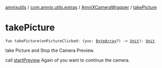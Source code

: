 [amnixutils](../../index.md) / [com.amnix.utils.extras](../index.md) / [AmniXCameraWrapper](index.md) / [takePicture](./take-picture.md)

# takePicture

`fun takePicture(onPictureClicked: (yuv: `[`ByteArray`](https://kotlinlang.org/api/latest/jvm/stdlib/kotlin/-byte-array/index.html)`?) -> `[`Unit`](https://kotlinlang.org/api/latest/jvm/stdlib/kotlin/-unit/index.html)`): `[`Unit`](https://kotlinlang.org/api/latest/jvm/stdlib/kotlin/-unit/index.html)

take Picture and Stop the Camera Preview.

call [startPreview](start-preview.md) Again of you want to continue the camera.

